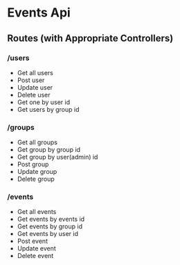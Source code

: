 # Events Api

## Routes (with Appropriate Controllers)

### /users

- Get all users
- Post user
- Update user
- Delete user
- Get one by user id
- Get users by group id

### /groups

- Get all groups
- Get group by group id
- Get group by user(admin) id
- Post group
- Update group
- Delete group

### /events

- Get all events
- Get events by events id
- Get events by group id
- Get events by user id
- Post event
- Update event
- Delete event
